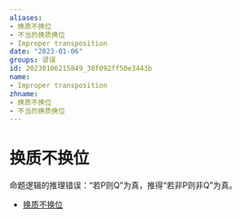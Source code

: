 ```yaml
---
aliases:
- 换质不换位
- 不当的换质换位
- Improper transposition
date: "2023-01-06"
groups: 谬误
id: 20230106215849_30f092ff50e3443b
name:
- Improper transposition
zhname:
- 换质不换位
- 不当的换质换位
---
```


# 换质不换位

命题逻辑的推理错误：“若P则Q”为真，推得“若非P则非Q”为真。

* [换质不换位](https://zh.wikipedia.org/wiki/%E6%8F%9B%E8%B3%AA%E4%B8%8D%E6%8F%9B%E4%BD%8D)
